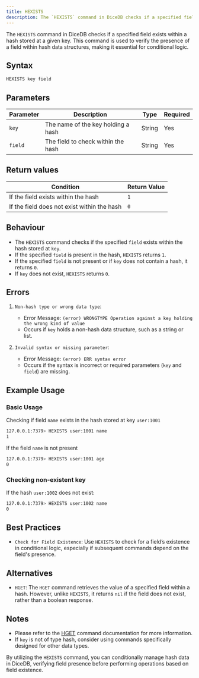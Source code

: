 ```yaml
---
title: HEXISTS
description: The `HEXISTS` command in DiceDB checks if a specified field exists within a hash stored at a given key. This command is used to verify the presence of a field within hash data structures, making it essential for conditional logic.
---
```


The `HEXISTS` command in DiceDB checks if a specified field exists within a hash stored at a given key. This command is used to verify the presence of a field within hash data structures, making it essential for conditional logic.

## Syntax

```bash
HEXISTS key field
```

## Parameters

| Parameter | Description                        | Type   | Required |
| --------- | ---------------------------------- | ------ | -------- |
| `key`     | The name of the key holding a hash | String | Yes      |
| `field`   | The field to check within the hash | String | Yes      |

## Return values

| Condition                                   | Return Value |
| ------------------------------------------- | ------------ |
| If the field exists within the hash         | `1`          |
| If the field does not exist within the hash | `0`          |

## Behaviour

- The `HEXISTS` command checks if the specified `field` exists within the hash stored at `key`.
- If the specified `field` is present in the hash, `HEXISTS` returns `1`.
- If the specified `field` is not present or if `key` does not contain a hash, it returns `0`.
- If `key` does not exist, `HEXISTS` returns `0`.

## Errors

1. `Non-hash type or wrong data type`:

   - Error Message: `(error) WRONGTYPE Operation against a key holding the wrong kind of value`
   - Occurs if `key` holds a non-hash data structure, such as a string or list.

2. `Invalid syntax or missing parameter`:

   - Error Message: `(error) ERR syntax error`
   - Occurs if the syntax is incorrect or required parameters (`key` and `field`) are missing.

## Example Usage

### Basic Usage

Checking if field `name` exists in the hash stored at key `user:1001`

```bash
127.0.0.1:7379> HEXISTS user:1001 name
1
```

If the field `name` is not present

```bash
127.0.0.1:7379> HEXISTS user:1001 age
0
```

### Checking non-existent key

If the hash `user:1002` does not exist:

```bash
127.0.0.1:7379> HEXISTS user:1002 name
0
```

## Best Practices

- `Check for Field Existence`: Use `HEXISTS` to check for a field’s existence in conditional logic, especially if subsequent commands depend on the field's presence.

## Alternatives

- `HGET`: The `HGET` command retrieves the value of a specified field within a hash. However, unlike `HEXISTS`, it returns `nil` if the field does not exist, rather than a boolean response.

## Notes

- Please refer to the [HGET](/commands/hget) command documentation for more information.
- If `key` is not of type hash, consider using commands specifically designed for other data types.

By utilizing the `HEXISTS` command, you can conditionally manage hash data in DiceDB, verifying field presence before performing operations based on field existence.

